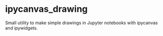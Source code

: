# ipycanvas_drawing
Small utility to make simple drawings in Jupyter notebooks with ipycanvas and ipywidgets.
